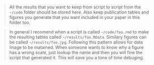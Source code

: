 > All the results that you want to keep from script to script from the `~/code` folder should be stored here.
> Also keep publication tables and figures you generate that you want included in your paper in this folder too.

> In general I recomend when a script is called `~/code/foo.rmd` to make the resulting tables called `~/results/foo.RData`.
> Similary figures can be called `~/results/foo.jpg`.
> Following this pattern allows for data linage to be matained.
> When someone wants to know why a figure has a wrong scale, just lookup the name and then you will fine the script that generated it.
> This will save you a tone of time debuging.
